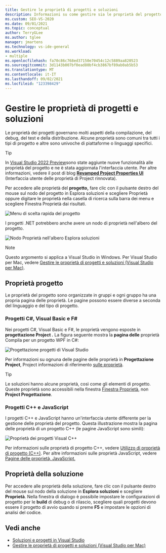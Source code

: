 ```yaml
---
title: Gestire le proprietà di progetti e soluzioni
description: Informazioni su come gestire sia le proprietà del progetto che le proprietà della soluzione in Visual Studio.
ms.custom: SEO-VS-2020
ms.date: 09/01/2021
ms.topic: conceptual
author: TerryGLee
ms.author: tglee
manager: jmartens
ms.technology: vs-ide-general
ms.workload:
- multiple
ms.openlocfilehash: fa70c86c768ed37150e70454c12c5889aa820523
ms.sourcegitcommit: 3d1143b007bf0ead80bf4cb3867bf89ab0ab5b53
ms.translationtype: MT
ms.contentlocale: it-IT
ms.lasthandoff: 09/02/2021
ms.locfileid: "123398429"
---
```

# <a name="manage-project-and-solution-properties"></a>Gestire le proprietà di progetti e soluzioni

Le proprietà dei progetti governano molti aspetti della compilazione, del debug, del test e della distribuzione. Alcune proprietà sono comuni tra tutti i tipi di progetto e altre sono univoche di piattaforme o linguaggi specifici.

> [!TIP]
> In [Visual Studio 2022 Preview](/visualstudio/releases/2022/release-notes-preview)sono state aggiunte nuove funzionalità alle proprietà del progetto e ne è stata aggiornata l'interfaccia utente. Per altre informazioni, vedere il post di blog [**Revamped Project Properties UI**](https://devblogs.microsoft.com/visualstudio/flexible-theming-visual-studio/) (Interfaccia utente delle proprietà di Project rinnovata).

Per accedere alle proprietà del **progetto,** fare clic con il pulsante  destro del mouse sul nodo  del progetto in Esplora soluzioni e scegliere Proprietà oppure digitare le proprietà nella casella di ricerca sulla barra dei menu e scegliere Finestra Proprietà dai risultati. 

![Menu di scelta rapida del progetto](../ide/media/vs2015_proj_prop_menu.gif)

I progetti .NET potrebbero anche avere un nodo di proprietà nell'albero del progetto.

![Nodo Proprietà nell'albero Esplora soluzioni](../ide/media/vs2015_props_se.png)

> [!NOTE]
> Questo argomento si applica a Visual Studio in Windows. Per Visual Studio per Mac, vedere [Gestire le proprietà di progetti e soluzioni (Visual Studio per Mac)](/visualstudio/mac/managing-solutions-and-project-properties).

## <a name="project-properties"></a>Proprietà progetto

Le proprietà del progetto sono organizzate in gruppi e ogni gruppo ha una propria pagina delle proprietà. Le pagine possono essere diverse a seconda del linguaggio e del tipo di progetto.

### <a name="c-visual-basic-and-f-projects"></a>Progetti C#, Visual Basic e F#

Nei progetti C#, Visual Basic e F#, le proprietà vengono esposte in **progettazione Project .** La figura seguente mostra la **pagina delle** proprietà Compila per un progetto WPF in C#:

![Progettazione progetti di Visual Studio](../ide/media/vs2015_proppage_build.png)

Per informazioni su ognuna delle pagine delle proprietà in **Progettazione Project**, Project informazioni di riferimento [sulle proprietà](../ide/reference/project-properties-reference.md).

> [!TIP]
> Le soluzioni hanno alcune proprietà, così come gli elementi di progetto. Queste proprietà sono accessibili nella finestra [Finestra Proprietà](../ide/reference/properties-window.md), non **Project Progettazione**.

### <a name="c-and-javascript-projects"></a>Progetti C++ e JavaScript

I progetti C++ e JavaScript hanno un'interfaccia utente differente per la gestione delle proprietà del progetto. Questa illustrazione mostra la pagina delle proprietà di un progetto C++ (le pagine JavaScript sono simili):

![Proprietà dei progetti Visual C&#43;&#43;](../ide/media/vs2015_projprops_cpp.png)

Per informazioni sulle proprietà di progetto C++, vedere [Utilizzo di proprietà di progetto (C++)](/cpp/build/working-with-project-properties). Per altre informazioni sulle proprietà JavaScript, vedere [Pagine delle proprietà, JavaScript.](../ide/reference/property-pages-javascript.md)

## <a name="solution-properties"></a>Proprietà della soluzione

Per accedere alle proprietà della soluzione, fare clic con il pulsante destro del mouse sul nodo della soluzione in **Esplora soluzioni** e scegliere **Proprietà**. Nella finestra di dialogo è  possibile impostare le configurazioni di progetto per le **build** di debug o di rilascio, scegliere quali progetti devono essere il progetto di avvio quando si preme **F5** e impostare le opzioni di analisi del codice.

## <a name="see-also"></a>Vedi anche

- [Soluzioni e progetti in Visual Studio](../ide/solutions-and-projects-in-visual-studio.md)
- [Gestire le proprietà di progetti e soluzioni (Visual Studio per Mac)](/visualstudio/mac/managing-solutions-and-project-properties)
